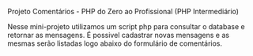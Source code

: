 Projeto Comentários - PHP do Zero ao Profissional (PHP Intermediário)

Nesse mini-projeto utilizamos um script php para consultar o database
e retornar as mensagens. É possivel cadastrar novas mensagens e as mesmas serão listadas
logo abaixo do formulário de comentários.
